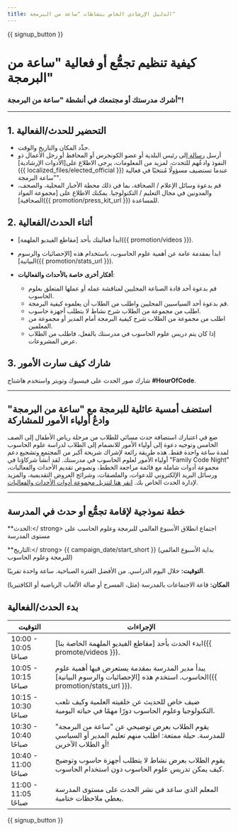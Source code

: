 ```yaml
---
title: الدليل الإرشادي الخاص بنشاطات "ساعة من البرمجة"
---
```


{{ signup_button }}

# كيفية تنظيم تجمُّع أو فعالية "ساعة من البرمجة"

### أشرك مدرستك أو مجتمعك في أنشطة "ساعة من البرمجة"!

* * *

## 1. التحضير للحدث/الفعالية

- حدِّد المكان والتاريخ والوقت.
- أرسل [رسالة ](https://hourofcode.com/promote/resources#sample-emails) إلى رئيس البلدية أو عضو الكونجرس أو المحافظ أو رجل الأعمال ذو النفوذ وادعُهم للتحدث. لمزيد من المعلومات، يرجى الاطلاع على[الأدوات الإرشادية]({{ localized_files/elected_official }}) عندما تستضيف مسؤولًا مُنتخبًا في فعالية "ساعة البرمجة".
- قم بدعوة وسائل الإعلام / الصحافة، بما في ذلك محطة الأخبار المحلية، والصحف، والمدونين في مجال التعليم / التكنولوجيا. يمكنك الاطلاع على [مجموعة المواد الصحافية]({{ promotion/press_kit_url }}) للمساعدة.

## 2. أثناء الحدث/الفعالية

- ابدأ فعاليتك بأحد [مقاطع الفيديو الملهمة]({{ promotion/videos }}).
- ابدأ بمقدمة عامة عن أهمية علوم الحاسوب، باستخدام هذه [الإحصائيات والرسوم البيانية]({{ promotion/stats_url }}).   
      
    
- **أفكار أخرى خاصة بالأحداث والفعاليات**: 
    - قم بدعوة أحد قادة الصناعة المحليين لمناقشة عمله أو عملها المتعلق بعلوم الحاسوب.
    - قم بدعوة أحد السياسيين المحليين واطلب من الطلاب أن يعلموه كيفية البرمجة.
    - اطلب من مجموعة من الطلاب شرح نشاط لا يتطلب أجهزة حاسوب.
    - اطلب من مجموعة من الطلاب شرح كيفية البرمجة أمام المدير أو مجموعة من المعلمين.
    - إذا كان يتم دريس علوم الحاسوب في مدرستك بالفعل، فاطلب من الطلاب عرض المشروعات.

## 3. شارك كيف سارت الأمور

شارك صور الحدث على فيسبوك وتويتر واستخدم هاشتاج **#HourOfCode**.

* * *

## استضف أمسية عائلية للبرمجة مع "ساعة من البرمجة" وادعُ أولياء الأمور للمشاركة

ضع في اعتبارك استضافة حدث مسائي للطلاب من مرحلة رياض الأطفال إلى الصف الخامس وتوجيه دعوة إلى أولياء الأمور للانضمام إلى الطلاب لدراسة علوم الحاسوب لمدة ساعة واحدة فقط. هذه طريقة رائعة لإشراك شريحة أكبر من المجتمع وتشجيع دعم أولياء الأمور لعلوم الحاسوب في مدرستك. لقد أنشأ شركاؤنا في "Family Code Night" مجموعة أدوات شاملة مع قائمة مراجعة الخطط، ونصوص تقديم الأحداث والفعاليات، ورسائل البريد الإلكتروني للدعوات، والملصقات، وشرائح العروض التقديمية، والمزيد لإدارة الحدث الخاص بك. [انقر هنا لتنزيل مجموعة أدوات الأحداث والفعاليات](http://www.familycodenight.org/DownloadCodeDotOrg.html).

* * *

## خطة نموذجية لإقامة تجمُّع أو حدث في المدرسة

**الحدث:</ strong> اجتماع انطلاق الأسبوع العالمي للبرمجة وعلوم الحاسب على مستوى المدرسة</p> 

**التاريخ:</ strong> {{ campaign_date/start_short }} (بداية الأسبوع العالمي للبرمجة وعلوم الحاسوب)</p> 

**التوقيت:** خلال اليوم الدراسي. من الأفضل الفترة الصباحية. ساعة واحدة تقريبًا.

**المكان:** قاعة الاجتماعات بالمدرسة (مثل، المسرح أو صالة الألعاب الرياضية أو الكافتيريا)

## بدء الحدث/الفعالية

| التوقيت              | الإجراءات                                                                                                                     |
| -------------------- | ----------------------------------------------------------------------------------------------------------------------------- |
| 10:00 - 10:05 صباحًا | ابدء الحدث بأحد [مقاطع الفيديو الملهمة الخاصة بنا]({{ promote/videos }}).                                                     |
| 10:05 - 10:15 صباحًا | يبدأ مدير المدرسة بمقدمة يستعرض فيها أهمية علوم الحاسوب. استخدم هذه [الإحصائيات والرسوم البيانية]({{ promotion/stats_url }}). |
| 10:15 - 10:30 صباحًا | ضيف خاص للحديث عن خلفيته العلمية وكيف تلعب التكنولوجيا وعلوم الحاسوب دورًا مهمًا في حياته اليومية.                            |
| 10:30 - 10:40 صباحًا | يقوم الطلاب بعرض توضيحي عن "ساعة من البرمجة" للمدرسة. حيلة ممتعة: اطلب منهم تعليم المدير أو السياسي أو الطلاب الآخرين!        |
| 10:40 - 11:00 صباحًا | يقوم الطلاب بعرض نشاط لا يتطلب أجهزة حاسوب وتوضيح كيف يمكن تدريس علوم الحاسوب دون استخدام الحاسوب.                            |
| 11:00 - 11:05 صباحًا | المعلم الذي ساعد في نشر الحدث على مستوى المدرسة يعطي ملاحظات ختامية.                                                          |

{{ signup_button }}